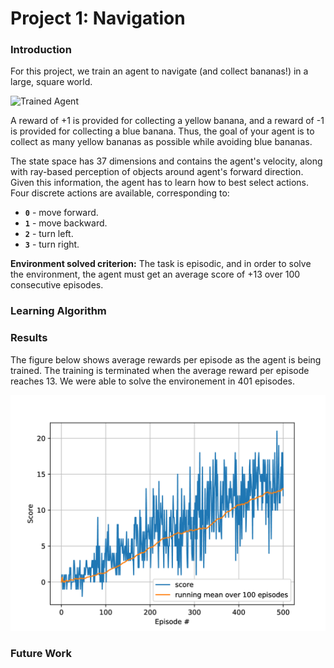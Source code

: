 [//]: # (Image References)

[image1]: https://user-images.githubusercontent.com/10624937/42135619-d90f2f28-7d12-11e8-8823-82b970a54d7e.gif "Trained Agent"
[image2]: https://github.com/shashanktyagi/p1_navigation/blob/master/training_scores.png

# Project 1: Navigation

### Introduction

For this project, we train an agent to navigate (and collect bananas!) in a large, square world.  

![Trained Agent][image1]

A reward of +1 is provided for collecting a yellow banana, and a reward of -1 is provided for collecting a blue banana.  Thus, the goal of your agent is to collect as many yellow bananas as possible while avoiding blue bananas.  

The state space has 37 dimensions and contains the agent's velocity, along with ray-based perception of objects around agent's forward direction.  Given this information, the agent has to learn how to best select actions.  Four discrete actions are available, corresponding to:
- **`0`** - move forward.
- **`1`** - move backward.
- **`2`** - turn left.
- **`3`** - turn right.

**Environment solved criterion:** The task is episodic, and in order to solve the environment, the agent must get an average score of +13 over 100 consecutive episodes.

### Learning Algorithm

### Results
The figure below shows average rewards per episode as the agent is being trained. The training is terminated when the average reward per episode reaches 13. We were able to solve the environement in 401 episodes.

![Rewards per episode][image2]

### Future Work
